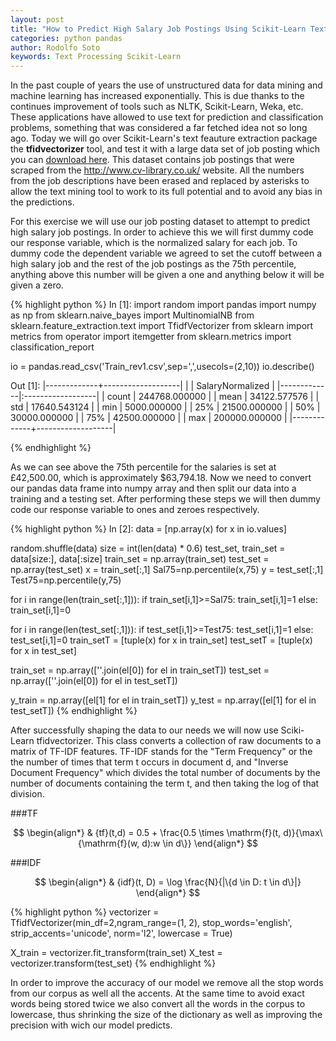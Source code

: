 ```yaml
---
layout: post
title: "How to Predict High Salary Job Postings Using Scikit-Learn Text Processing"
categories: python pandas
author: Rodolfo Soto
keywords: Text Processing Scikit-Learn
---
```




In the past couple of years the use of unstructured data for data mining and machine learning has increased exponentially. This is due thanks to the continues improvement of tools such as NLTK, Scikit-Learn, Weka, etc. These applications have allowed to use text for prediction and classification problems, something that was considered a far fetched idea not so long ago. Today we will go over Scikit-Learn's text feauture extraction package the **tfidvectorizer** tool, and test it with a large data set of job posting which you can [download here](http://www.kaggle.com/c/job-salary-prediction/download/Train_rev1.zip). This dataset contains job postings that were scraped from the http://www.cv-library.co.uk/ website. All the numbers from the job descriptions have been erased and replaced by asterisks to allow the text mining tool to work to its full potential and to avoid any bias in the predictions.  




For this exercise we will use our job posting dataset to attempt to predict high salary job postings. In order to achieve this we will first dummy code our response variable, which is the normalized salary for each job. To dummy code the dependent variable we agreed to set the cutoff between a high salary job and the rest of the job postings as the 75th percentile, anything above this number will be given a one and anything below it will be given a zero.   

       
{% highlight python %}
In [1]:
import random
import pandas
import numpy as np
from sklearn.naive_bayes import MultinomialNB
from sklearn.feature_extraction.text import TfidfVectorizer
from sklearn import metrics
from operator import itemgetter
from sklearn.metrics import classification_report

io = pandas.read_csv('Train_rev1.csv',sep=',',usecols=(2,10))
io.describe()

Out [1]:
|-------------+-------------------|
|	      |	SalaryNormalized  |
|-------------|:------------------|
|	count |	244768.000000     |
|	mean  |	34122.577576      |
|	std   |	17640.543124      |
|	min   |	5000.000000       |
|	25%   |	21500.000000      |
|	50%   |	30000.000000      |
|	75%   |	42500.000000      |
|	max   |	200000.000000     |
|-------------+-------------------|

{% endhighlight %}




As we can see above the 75th percentile for the salaries is set at £42,500.00, which is approximately $63,794.18. Now we need to convert our pandas data frame into numpy array and then split our data into a training and a testing set. After performing these steps we will then dummy code our response variable to ones and zeroes respectively.   




{% highlight python %}
In [2]:
data = [np.array(x) for x in io.values]

random.shuffle(data)
size = int(len(data) * 0.6)
test_set, train_set = data[size:], data[:size]
train_set = np.array(train_set)
test_set = np.array(test_set)
x = train_set[:,1]
Sal75=np.percentile(x,75)
y = test_set[:,1]
Test75=np.percentile(y,75)

for i in range(len(train_set[:,1])):
    if train_set[i,1]>=Sal75:
        train_set[i,1]=1
    else:
        train_set[i,1]=0

for i in range(len(test_set[:,1])):
    if test_set[i,1]>=Test75:
        test_set[i,1]=1
    else:
        test_set[i,1]=0
train_setT = [tuple(x) for x in train_set]
test_setT = [tuple(x) for x in test_set]


train_set = np.array([''.join(el[0]) for el in train_setT])
test_set = np.array([''.join(el[0]) for el in test_setT])

y_train = np.array([el[1] for el in train_setT])
y_test = np.array([el[1] for el in test_setT])
{% endhighlight %}




After successfully shaping the data to our needs we will now use Sciki-Learn tfidvectorizer. This class converts a collection of raw documents to a matrix of TF-IDF features. TF-IDF stands for the "Term Frequency" or the the number of times that term t occurs in document d, and "Inverse Document Frequency" which divides the total number of documents by the number of documents containing the term t, and then taking the log of that division. 

###TF

$$
\begin{align*}
& {tf}(t,d) = 0.5 + \frac{0.5 \times \mathrm{f}(t, d)}{\max\{\mathrm{f}(w, d):w \in d\}}
\end{align*}
$$

###IDF

$$
\begin{align*}
& {idf}(t, D) =  \log \frac{N}{|\{d \in D: t \in d\}|}
\end{align*}
$$



{% highlight python %}
vectorizer = TfidfVectorizer(min_df=2,ngram_range=(1, 2), stop_words='english', strip_accents='unicode', norm='l2', lowercase = True)

X_train = vectorizer.fit_transform(train_set)
X_test = vectorizer.transform(test_set)
{% endhighlight %}


In order to improve the accuracy of our model we remove all the stop words from our corpus as well all the accents. At the same time to avoid exact words being stored twice we also convert all the words in the corpus to lowercase, thus shrinking the size of the dictionary as well as improving the precision with wich our model predicts.    



